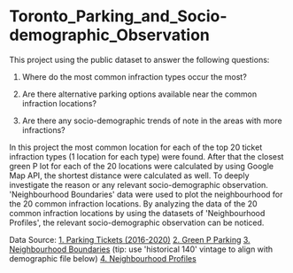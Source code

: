 # Toronto_Parking_and_Socio-demographic_Observation

This project using the public dataset to answer the following questions:

1. 	Where do the most common infraction types occur the most?
  
2.	Are there alternative parking options available near the common infraction locations?
  
3.	Are there any socio-demographic trends of note in the areas with more infractions?


In this project the most common location for each of the top 20 ticket infraction types (1 location for each type) were found. After that the closest green P lot for each of the 20 locations were calculated by using Google Map API, the shortest distance were calculated as well. To deeply investigate the reason or any relevant socio-demographic observation. 'Neighbourhood Boundaries' data were used to plot the neighbourhood for the 20 common infraction locations. By analyzing the data of the 20 common infraction locations by using the datasets of 'Neighbourhood Profiles', the relevant socio-demographic observation can be noticed. 


Data Source:
[1. Parking Tickets (2016-2020)](https://open.toronto.ca/dataset/parking-tickets/)
[2. Green P Parking](https://open.toronto.ca/dataset/green-p-parking/)
[3. Neighbourhood Boundaries](https://open.toronto.ca/dataset/neighbourhoods/)
(tip: use 'historical 140' vintage to align with demographic file below)
[4. Neighbourhood Profiles](https://open.toronto.ca/dataset/neighbourhood-profiles/)







